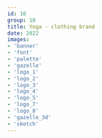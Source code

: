 ```yaml
---
id: 10
group: 10
title: Yoga - clothing brand
date: 2022
images:
- 'banner'
- 'font'
- 'palette'
- 'gazelle'
- 'logo_1'
- 'logo_2'
- 'logo_3'
- 'logo_4'
- 'logo_5'
- 'logo_7'
- 'logo_8'
- 'gazelle_3d'
- 'sketch'
---
```

